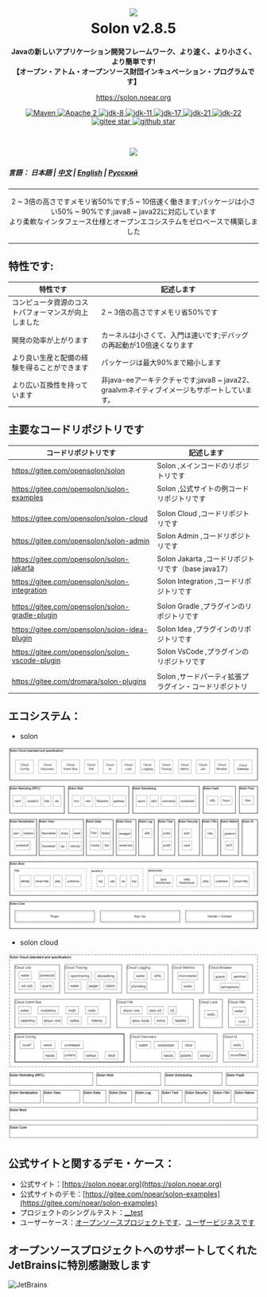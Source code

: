 <h1 align="center" style="text-align:center;">
<img src="solon_icon.png" width="128" />
<br />
Solon v2.8.5
</h1>
<p align="center">
	<strong>Javaの新しいアプリケーション開発フレームワーク、より速く、より小さく、より簡単です!</strong>
    <br/>
    <strong>【オープン・アトム・オープンソース財団インキュベーション・プログラムです】</strong>
</p>
<p align="center">
	<a href="https://solon.noear.org/">https://solon.noear.org</a>
</p>

<p align="center">
    <a target="_blank" href="https://central.sonatype.com/search?q=org.noear%3Asolon-parent">
        <img src="https://img.shields.io/maven-central/v/org.noear/solon.svg?label=Maven%20Central" alt="Maven" />
    </a>
    <a target="_blank" href="LICENSE">
		<img src="https://img.shields.io/:License-Apache2-blue.svg" alt="Apache 2" />
	</a>
    <a target="_blank" href="https://www.oracle.com/java/technologies/javase/javase-jdk8-downloads.html">
		<img src="https://img.shields.io/badge/JDK-8-green.svg" alt="jdk-8" />
	</a>
    <a target="_blank" href="https://www.oracle.com/java/technologies/javase/jdk11-archive-downloads.html">
		<img src="https://img.shields.io/badge/JDK-11-green.svg" alt="jdk-11" />
	</a>
    <a target="_blank" href="https://www.oracle.com/java/technologies/javase/jdk17-archive-downloads.html">
		<img src="https://img.shields.io/badge/JDK-17-green.svg" alt="jdk-17" />
	</a>
    <a target="_blank" href="https://www.oracle.com/java/technologies/javase/jdk21-archive-downloads.html">
		<img src="https://img.shields.io/badge/JDK-21-green.svg" alt="jdk-21" />
	</a>
    <a target="_blank" href="https://www.oracle.com/java/technologies/javase/jdk22-archive-downloads.html">
		<img src="https://img.shields.io/badge/JDK-22-green.svg" alt="jdk-22" />
	</a>
    <br />
    <a target="_blank" href='https://gitee.com/noear/solon/stargazers'>
		<img src='https://gitee.com/noear/solon/badge/star.svg' alt='gitee star'/>
	</a>
    <a target="_blank" href='https://github.com/noear/solon/stargazers'>
		<img src="https://img.shields.io/github/stars/noear/solon.svg?style=flat&logo=github" alt="github star"/>
	</a>
</p>

<br/>
<p align="center">
	<a href="https://jq.qq.com/?_wv=1027&k=kjB5JNiC">
	<img src="https://img.shields.io/badge/QQ交流群-22200020-orange"/></a>
</p>

##### 言語： 日本語 | [中文](README_CN.md) | [English](README_EN.md) | [Русский](README_RU.md)

<hr />
<p align="center">
2 ~ 3倍の高さですメモリ省50%です;5 ~ 10倍速く働きます;パッケージは小さい50% ~ 90%です;java8 ~ java22に対応しています
<br/>
より柔軟なインタフェース仕様とオープンエコシステムをゼロベースで構築しました
</p>
<hr />

## 特性です:


| 特性です      |  記述します | 
|---------| -------------------- | 
| コンピュータ資源のコストパフォーマンスが向上しました | 2 ~ 3倍の高さですメモリ省50%です     |
| 開発の効率が上がります | カーネルは小さくて、入門は速いです;デバッグの再起動が10倍速くなります     |
| より良い生産と配備の経験を得ることができます | パッケージは最大90%まで縮小します     |
| より広い互換性を持っています | 非java-eeアーキテクチャです;java8 ~ java22、graalvmネイティブイメージもサポートしています。      |

## 主要なコードリポジトリです


| コードリポジトリです                                      | 記述します                                  | 
|-------------------------------------------------|----------------------------------------| 
| https://gitee.com/opensolon/solon               | Solon ,メインコードのリポジトリです                  | 
| https://gitee.com/opensolon/solon-examples      | Solon ,公式サイトの例コードリポジトリです               |
|                                                 |                                        |
| https://gitee.com/opensolon/solon-cloud         | Solon Cloud ,コードリポジトリです                | 
| https://gitee.com/opensolon/solon-admin         | Solon Admin ,コードリポジトリです                | 
| https://gitee.com/opensolon/solon-jakarta       | Solon Jakarta ,コードリポジトリです（base java17） | 
| https://gitee.com/opensolon/solon-integration   | Solon Integration ,コードリポジトリです          | 
|                                                 |                                        |
| https://gitee.com/opensolon/solon-gradle-plugin | Solon Gradle ,プラグインのリポジトリです            | 
| https://gitee.com/opensolon/solon-idea-plugin   | Solon Idea ,プラグインのリポジトリです              | 
| https://gitee.com/opensolon/solon-vscode-plugin | Solon VsCode ,プラグインのリポジトリです            | 
|                                                 |                                        |
| https://gitee.com/dromara/solon-plugins         | Solon ,サードパーティ拡張プラグイン・コードリポジトリ                                | 




## エコシステム：

* solon

<img src="solon_schema.png" width="700" />

* solon cloud

<img src="solon_cloud_schema.png" width="700" />

## 公式サイトと関するデモ・ケース：

* 公式サイト：[https://solon.noear.org](https://solon.noear.org)
* 公式サイトのデモ：[https://gitee.com/noear/solon-examples](https://gitee.com/noear/solon-examples)
* プロジェクトのシングルテスト：[__test](./__test/) 
* ユーザーケース：[オープンソースプロジェクトです](https://solon.noear.org/article/555)、[ユーザービジネスです](https://solon.noear.org/article/cases)


## オープンソースプロジェクトへのサポートしてくれたJetBrainsに特別感謝致します

<a href="https://jb.gg/OpenSourceSupport">
  <img src="https://user-images.githubusercontent.com/8643542/160519107-199319dc-e1cf-4079-94b7-01b6b8d23aa6.png" align="left" height="100" width="100"  alt="JetBrains">
</a>

